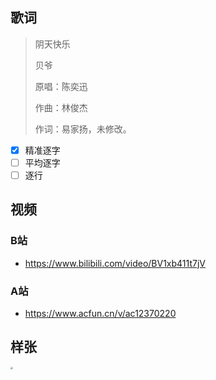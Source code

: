 ## 歌词

> 阴天快乐
>
> 贝爷
>
> 原唱：陈奕迅
>
> 作曲：林俊杰
>
> 作词：易家扬，未修改。

- [x] 精准逐字
- [ ] 平均逐字
- [ ] 逐行

## 视频

### B站

- https://www.bilibili.com/video/BV1xb411t7jV

### A站

- https://www.acfun.cn/v/ac12370220

## 样张

<img src="https://i0.hdslb.com/bfs/album/e40fa6d0c5194db55b80525c0cdc84ceed3d0921.png" style="zoom:25%;" />

